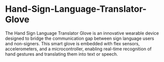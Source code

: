 # Hand-Sign-Language-Translator-Glove
The Hand Sign Language Translator Glove is an innovative wearable device designed to bridge the communication gap between sign language users and non-signers. This smart glove is embedded with flex sensors, accelerometers, and a microcontroller, enabling real-time recognition of hand gestures and translating them into text or speech.
